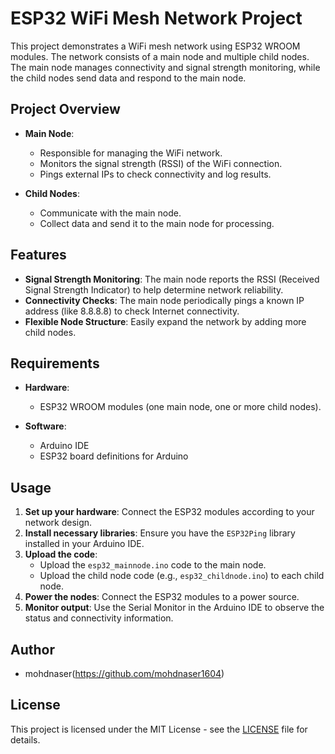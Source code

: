 # ESP32 WiFi Mesh Network Project

This project demonstrates a WiFi mesh network using ESP32 WROOM modules. The network consists of a main node and multiple child nodes. The main node manages connectivity and signal strength monitoring, while the child nodes send data and respond to the main node.

## Project Overview

- **Main Node**: 
  - Responsible for managing the WiFi network.
  - Monitors the signal strength (RSSI) of the WiFi connection.
  - Pings external IPs to check connectivity and log results.

- **Child Nodes**:
  - Communicate with the main node.
  - Collect data and send it to the main node for processing.

## Features

- **Signal Strength Monitoring**: The main node reports the RSSI (Received Signal Strength Indicator) to help determine network reliability.
- **Connectivity Checks**: The main node periodically pings a known IP address (like 8.8.8.8) to check Internet connectivity.
- **Flexible Node Structure**: Easily expand the network by adding more child nodes.

## Requirements

- **Hardware**: 
  - ESP32 WROOM modules (one main node, one or more child nodes).
  
- **Software**: 
  - Arduino IDE
  - ESP32 board definitions for Arduino

## Usage

1. **Set up your hardware**: Connect the ESP32 modules according to your network design.
2. **Install necessary libraries**: Ensure you have the `ESP32Ping` library installed in your Arduino IDE.
3. **Upload the code**:
   - Upload the `esp32_mainnode.ino` code to the main node.
   - Upload the child node code (e.g., `esp32_childnode.ino`) to each child node.
4. **Power the nodes**: Connect the ESP32 modules to a power source.
5. **Monitor output**: Use the Serial Monitor in the Arduino IDE to observe the status and connectivity information.

## Author

- mohdnaser(https://github.com/mohdnaser1604)

## License

This project is licensed under the MIT License - see the [LICENSE](LICENSE) file for details.
